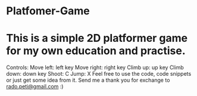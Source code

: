 # Platfomer-Game
# This is a simple 2D platformer game for my own education and practise.
Controls:
Move left: left key
Move right: right key
Climb up: up key
Climb down: down key
Shoot: C
Jump: X
Feel free to use the code, code snippets or just get some idea from it.
Send me a thank you for exchange to rado.peti@gmail.com :)


